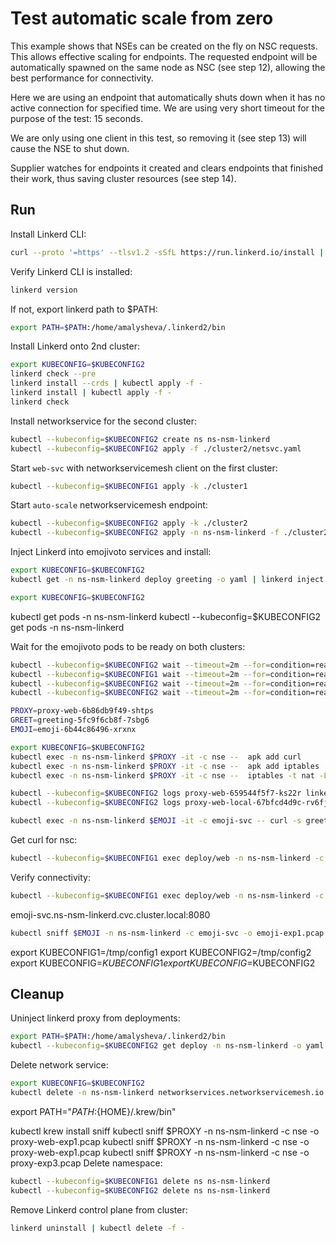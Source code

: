 # Test automatic scale from zero

This example shows that NSEs can be created on the fly on NSC requests.
This allows effective scaling for endpoints.
The requested endpoint will be automatically spawned on the same node as NSC (see step 12),
allowing the best performance for connectivity.

Here we are using an endpoint that automatically shuts down
when it has no active connection for specified time.
We are using very short timeout for the purpose of the test: 15 seconds.

We are only using one client in this test,
so removing it (see step 13) will cause the NSE to shut down.

Supplier watches for endpoints it created
and clears endpoints that finished their work,
thus saving cluster resources (see step 14).

## Run

Install Linkerd CLI:
```bash
curl --proto '=https' --tlsv1.2 -sSfL https://run.linkerd.io/install | sh
```
Verify Linkerd CLI is installed:
```bash
linkerd version
```
If not, export linkerd path to $PATH:
```bash
export PATH=$PATH:/home/amalysheva/.linkerd2/bin
```

Install Linkerd onto 2nd cluster:
```bash
export KUBECONFIG=$KUBECONFIG2
linkerd check --pre
linkerd install --crds | kubectl apply -f -
linkerd install | kubectl apply -f -
linkerd check
```


Install networkservice for the second cluster:
```bash
kubectl --kubeconfig=$KUBECONFIG2 create ns ns-nsm-linkerd
kubectl --kubeconfig=$KUBECONFIG2 apply -f ./cluster2/netsvc.yaml
```

Start `web-svc` with networkservicemesh client on the first cluster:
```bash
kubectl --kubeconfig=$KUBECONFIG1 apply -k ./cluster1
```

Start `auto-scale` networkservicemesh endpoint:
```bash
kubectl --kubeconfig=$KUBECONFIG2 apply -k ./cluster2
kubectl --kubeconfig=$KUBECONFIG2 apply -n ns-nsm-linkerd -f ./cluster2/web-svc.yaml
```

Inject Linkerd into emojivoto services and install:
```bash
export KUBECONFIG=$KUBECONFIG2
kubectl get -n ns-nsm-linkerd deploy greeting -o yaml | linkerd inject --enable-debug-sidecar - | kubectl apply -f -
```

```bash
export KUBECONFIG=$KUBECONFIG2
```

kubectl get pods -n ns-nsm-linkerd
kubectl --kubeconfig=$KUBECONFIG2 get pods -n ns-nsm-linkerd

Wait for the emojivoto pods to be ready on both clusters:
```bash
kubectl --kubeconfig=$KUBECONFIG2 wait --timeout=2m --for=condition=ready pod -l app=voting-svc -n ns-nsm-linkerd
kubectl --kubeconfig=$KUBECONFIG1 wait --timeout=2m --for=condition=ready pod -l app=web-svc -n ns-nsm-linkerd
kubectl --kubeconfig=$KUBECONFIG2 wait --timeout=2m --for=condition=ready pod -l app=emoji-svc -n ns-nsm-linkerd
kubectl --kubeconfig=$KUBECONFIG2 wait --timeout=2m --for=condition=ready pod -l app=vote-bot -n ns-nsm-linkerd
```
```bash
PROXY=proxy-web-6b86db9f49-shtps
GREET=greeting-5fc9f6cb8f-7sbg6
EMOJI=emoji-6b44c86496-xrxnx
```


```bash
export KUBECONFIG=$KUBECONFIG2
kubectl exec -n ns-nsm-linkerd $PROXY -it -c nse --  apk add curl
kubectl exec -n ns-nsm-linkerd $PROXY -it -c nse --  apk add iptables
kubectl exec -n ns-nsm-linkerd $PROXY -it -c nse --  iptables -t nat -L
```

```bash
kubectl --kubeconfig=$KUBECONFIG2 logs proxy-web-659544f5f7-ks22r linkerd-debug -n ns-nsm-linkerd  > proxy-web-linkerd-exp2.log
kubectl --kubeconfig=$KUBECONFIG2 logs proxy-web-local-67bfcd4d9c-rv6fj linkerd-debug -n ns-nsm-linkerd  > proxy-web-local-linkerd-exp2.log
```


```bash
kubectl exec -n ns-nsm-linkerd $EMOJI -it -c emoji-svc -- curl -s greeting.ns-nsm-linkerd:9080
```
Get curl for nsc:
```bash
kubectl --kubeconfig=$KUBECONFIG1 exec deploy/web -n ns-nsm-linkerd -c cmd-nsc -- apk add curl
```
Verify connectivity:
```bash
kubectl --kubeconfig=$KUBECONFIG1 exec deploy/web -n ns-nsm-linkerd -c cmd-nsc -- curl -v emoji-svc.ns-nsm-linkerd:8080
```
emoji-svc.ns-nsm-linkerd.cvc.cluster.local:8080
```bash
kubectl sniff $EMOJI -n ns-nsm-linkerd -c emoji-svc -o emoji-exp1.pcap
```
export KUBECONFIG1=/tmp/config1
export KUBECONFIG2=/tmp/config2
export KUBECONFIG=$KUBECONFIG1
export KUBECONFIG=$KUBECONFIG2

## Cleanup

Uninject linkerd proxy from deployments:
```bash
export PATH=$PATH:/home/amalysheva/.linkerd2/bin
kubectl --kubeconfig=$KUBECONFIG2 get deploy -n ns-nsm-linkerd -o yaml | linkerd uninject - | kubectl apply -f -
```
Delete network service:
```bash
export KUBECONFIG=$KUBECONFIG2
kubectl delete -n ns-nsm-linkerd networkservices.networkservicemesh.io nsm-linkerd
```

export PATH="${PATH}:${HOME}/.krew/bin"

kubectl krew install sniff
kubectl sniff $PROXY -n ns-nsm-linkerd -c nse -o proxy-web-exp1.pcap
kubectl sniff $PROXY -n ns-nsm-linkerd -c nse -o proxy-web-exp1.pcap
kubectl sniff $PROXY -n ns-nsm-linkerd -c nse -o proxy-exp3.pcap
Delete namespace:
```bash
kubectl --kubeconfig=$KUBECONFIG1 delete ns ns-nsm-linkerd
kubectl --kubeconfig=$KUBECONFIG2 delete ns ns-nsm-linkerd
```
Remove Linkerd control plane from cluster:
```bash
linkerd uninstall | kubectl delete -f -
```

